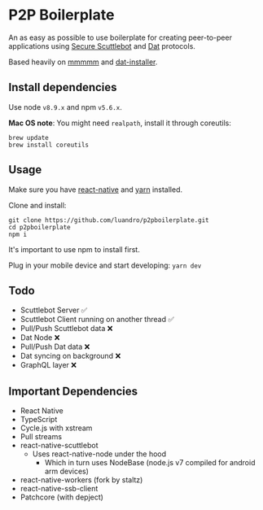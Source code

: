 # P2P Boilerplate

An as easy as possible to use boilerplate for creating peer-to-peer applications using [Secure Scuttlebot](https://scuttlebot.io/) and [Dat](https://datproject.org) protocols.

Based heavily on [mmmmm](https://github.com/staltz/mmmmm-mobile) and [dat-installer](https://github.com/staltz/dat-installer).


## Install dependencies

Use node `v8.9.x` and npm `v5.6.x`.

**Mac OS note**: You might need `realpath`, install it through coreutils:

```
brew update
brew install coreutils
```


## Usage

Make sure you have [react-native]() and [yarn]() installed.

Clone and install:
```
git clone https://github.com/luandro/p2pboilerplate.git
cd p2pboilerplate
npm i
```

It's important to use npm to install first.

Plug in your mobile device and start developing:
`yarn dev`

## Todo

- Scuttlebot Server :white_check_mark:
- Scuttlebot Client running on another thread :white_check_mark:
- Pull/Push Scuttlebot data :x:
- Dat Node :x:
- Pull/Push Dat data :x:
- Dat syncing on background :x:
- GraphQL layer :x:

## Important Dependencies

- React Native
- TypeScript
- Cycle.js with xstream
- Pull streams
- react-native-scuttlebot
  - Uses react-native-node under the hood
    - Which in turn uses NodeBase (node.js v7 compiled for android arm devices)
- react-native-workers (fork by staltz)
- react-native-ssb-client
- Patchcore (with depject)